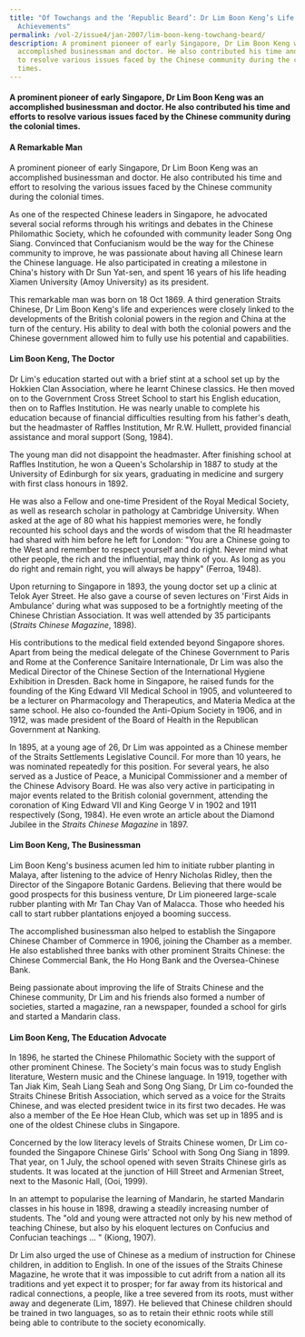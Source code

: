 ```yaml
---
title: "Of Towchangs and the ‘Republic Beard’: Dr Lim Boon Keng’s Life and
  Achievements"
permalink: /vol-2/issue4/jan-2007/lim-boon-keng-towchang-beard/
description: A prominent pioneer of early Singapore, Dr Lim Boon Keng was an
  accomplished businessman and doctor. He also contributed his time and efforts
  to resolve various issues faced by the Chinese community during the colonial
  times.
---
```

#### A prominent pioneer of early Singapore, Dr Lim Boon Keng was an accomplished businessman and doctor. He also contributed his time and efforts to resolve various issues faced by the Chinese community during the colonial times.

#### **A Remarkable Man**
A prominent pioneer of early Singapore, Dr Lim Boon Keng was an accomplished businessman and doctor. He also contributed his time and effort to resolving the various issues faced by the Chinese community during the colonial times.

As one of the respected Chinese leaders in Singapore, he advocated several social reforms through his writings and debates in the Chinese Philomathic Society, which he cofounded with community leader Song Ong Siang. Convinced that Confucianism would be the way for the Chinese community to improve, he was passionate about having all Chinese learn the Chinese language. He also participated in creating a milestone in China's history with Dr Sun Yat-sen, and spent 16 years of his life heading Xiamen University (Amoy University) as its president.

This remarkable man was born on 18 Oct 1869. A third generation Straits Chinese, Dr Lim Boon Keng's life and experiences were closely linked to the developments of the British colonial powers in the region and China at the turn of the century. His ability to deal with both the colonial powers and the Chinese government allowed him to fully use his potential and capabilities.

#### **Lim Boon Keng, The Doctor**
Dr Lim's education started out with a brief stint at a school set up by the Hokkien Clan Association, where he learnt Chinese classics. He then moved on to the Government Cross Street School to start his English education, then on to Raffles Institution. He was nearly unable to complete his education because of financial difficulties resulting from his father's death, but the headmaster of Raffles Institution, Mr R.W. Hullett, provided financial assistance and moral support (Song, 1984).

The young man did not disappoint the headmaster. After finishing school at Raffles Institution, he won a Queen's Scholarship in 1887 to study at the University of Edinburgh for six years, graduating in medicine and surgery with first class honours in 1892.

He was also a Fellow and one-time President of the Royal Medical Society, as well as research scholar in pathology at Cambridge University. When asked at the age of 80 what his happiest memories were, he fondly recounted his school days and the words of wisdom that the RI headmaster had shared with him before he left for London: "You are a Chinese going to the West and remember to respect yourself and do right. Never mind what other people, the rich and the influential, may think of you. As long as you do right and remain right, you will always be happy" (Ferroa, 1948).

Upon returning to Singapore in 1893, the young doctor set up a clinic at Telok Ayer Street. He also gave a course of seven lectures on 'First Aids in Ambulance' during what was supposed to be a fortnightly meeting of the Chinese Christian Association. It was well attended by 35 participants (*Straits Chinese Magazine*, 1898).

His contributions to the medical field extended beyond Singapore shores. Apart from being the medical delegate of the Chinese Government to Paris and Rome at the Conference Sanitaire Internationale, Dr Lim was also the Medical Director of the Chinese Section of the International Hygiene Exhibition in Dresden. Back home in Singapore, he raised funds for the founding of the King Edward VII Medical School in 1905, and volunteered to be a lecturer on Pharmacology and Therapeutics, and Materia Medica at the same school. He also co-founded the Anti-Opium Society in 1906, and in 1912, was made president of the Board of Health in the Republican Government at Nanking.

In 1895, at a young age of 26, Dr Lim was appointed as a Chinese member of the Straits Settlements Legislative Council. For more than 10 years, he was nominated repeatedly for this position. For several years, he also served as a Justice of Peace, a Municipal Commissioner and a member of the Chinese Advisory Board. He was also very active in participating in major events related to the British colonial government, attending the coronation of King Edward VII and King George V in 1902 and 1911 respectively (Song, 1984). He even wrote an article about the Diamond Jubilee in the *Straits Chinese Magazine* in 1897.

#### **Lim Boon Keng, The Businessman**
Lim Boon Keng's business acumen led him to initiate rubber planting in Malaya, after listening to the advice of Henry Nicholas Ridley, then the Director of the Singapore Botanic Gardens. Believing that there would be good prospects for this business venture, Dr Lim pioneered large-scale rubber planting with Mr Tan Chay Van of Malacca. Those who heeded his call to start rubber plantations enjoyed a booming success.

The accomplished businessman also helped to establish the Singapore Chinese Chamber of Commerce in 1906, joining the Chamber as a member. He also established three banks with other prominent Straits Chinese: the Chinese Commercial Bank, the Ho Hong Bank and the Oversea-Chinese Bank.

Being passionate about improving the life of Straits Chinese and the Chinese community, Dr Lim and his friends also formed a number of societies, started a magazine, ran a newspaper, founded a school for girls and started a Mandarin class.

#### **Lim Boon Keng, The Education Advocate**

In 1896, he started the Chinese Philomathic Society with the support of other prominent Chinese. The Society's main focus was to study English literature, Western music and the Chinese language. In 1919, together with Tan Jiak Kim, Seah Liang Seah and Song Ong Siang, Dr Lim co-founded the Straits Chinese British Association, which served as a voice for the Straits Chinese, and was elected president twice in its first two decades. He was also a member of the Ee Hoe Hean Club, which was set up in 1895 and is one of the oldest Chinese clubs in Singapore.

Concerned by the low literacy levels of Straits Chinese women, Dr Lim co-founded the Singapore Chinese Girls' School with Song Ong Siang in 1899. That year, on 1 July, the school opened with seven Straits Chinese girls as students. It was located at the junction of Hill Street and Armenian Street, next to the Masonic Hall, (Ooi, 1999).

In an attempt to popularise the learning of Mandarin, he started Mandarin classes in his house in 1898, drawing a steadily increasing number of students. The "old and young were attracted not only by his new method of teaching Chinese, but also by his eloquent lectures on Confucius and Confucian teachings ... " (Kiong, 1907).

Dr Lim also urged the use of Chinese as a medium of instruction for Chinese children, in addition to English. In one of the issues of the Straits Chinese Magazine, he wrote that it was impossible to cut adrift from a nation all its traditions and yet expect it to prosper; for far away from its historical and radical connections, a people, like a tree severed from its roots, must wither away and degenerate (Lim, 1897). He believed that Chinese children should be trained in two languages, so as to retain their ethnic roots while still being able to contribute to the society economically.





